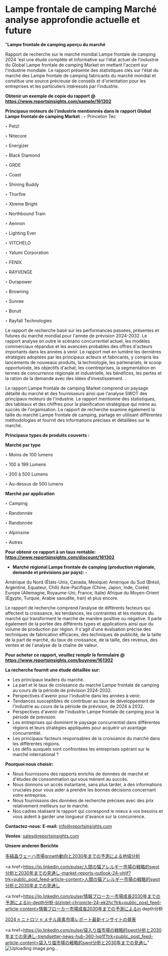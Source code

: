 # Lampe frontale de camping Marché analyse approfondie actuelle et future

"<strong>Lampe frontale de camping aperçu du marché</strong>

Rapport de recherche sur le marché mondial Lampe frontale de camping 2024 'est une étude complète et informative sur l'état actuel de l'industrie du Global Lampe frontale de camping Market en mettant l'accent sur l'industrie mondiale. Le rapport présente des statistiques clés sur l'état du marché des Lampe frontale de camping fabricants du marché mondial et constitue une source précieuse de conseils et d'orientation pour les entreprises et les particuliers intéressés par l'industrie.

<strong>Obtenir un exemple de copie du rapport @ <a href=https://www.reportsinsights.com/sample/161302>https://www.reportsinsights.com/sample/161302</a></strong>

<strong>Principaux moteurs de l'industrie mentionnés dans le rapport Global Lampe frontale de camping Market</strong> :
‣ Princeton Tec

‣ Petzl

‣ Nitecore

‣ Energizer

‣ Black Diamond

‣ GRDE

‣ Coast

‣ Shining Buddy

‣ Thorfire

‣ Xtreme Bright

‣ Northbound Train

‣ Aennon

‣ Lighting Ever

‣ VITCHELO

‣ Yalumi Corporation

‣ FENIX

‣ RAYVENGE

‣ Durapower

‣ Browning

‣ Sunree

‣ Boruit

‣ Rayfall Technologies

Le rapport de recherche basé sur les performances passées, présentes et futures du marché mondial pour l'année de prévision 2024-2032. Le rapport analyse en outre le scénario concurrentiel actuel, les modèles commerciaux répandus et les avancées probables des offres d'acteurs importants dans les années à venir. Le rapport met en lumière les dernières stratégies adoptées par les principaux acteurs et fabricants, y compris les lancements de nouveaux produits, la technologie, les partenariats, le scoop opportuniste, les objectifs d'achat, les coentreprises, la segmentation en termes de concurrence régionale et industrielle, les bénéfices, les pertes et la ration de la demande avec des idées d'investissement. .

Le rapport Lampe frontale de camping Market comprend un paysage détaillé du marché et des fournisseurs ainsi que l'analyse SWOT des principaux moteurs de l'industrie. Le rapport mentionne des statistiques, des tableaux et des chiffres pour la planification stratégique qui mène au succès de l'organisation. Le rapport de recherche examine également la taille du marché Lampe frontale de camping, partage en utilisant différentes méthodologies et fournit des informations précises et détaillées sur le marché.

<strong>Principaux types de produits couverts :</strong>

<strong>Marché par type</strong>

‣ Moins de 100 lumens

‣ 100 à 199 Lumens

‣ 200 à 500 Lumens

‣ Au-dessus de 500 lumens

<strong>Marché par application</strong>

‣ Camping

‣ Randonnée

‣ Randonnée

‣ Alpinisme

‣ Autres

<strong>Pour obtenir ce rapport à un taux rentable: <a href=https://www.reportsinsights.com/discount/161302>https://www.reportsinsights.com/discount/161302</a></strong>
<ul>
  <li><strong>Marché régional Lampe frontale de camping (production régionale, demande et prévisions par pays): -</strong></li>
</ul>
Amérique du Nord (États-Unis, Canada, Mexique)
Amérique du Sud (Brésil, Argentine, Equateur, Chili)
Asie-Pacifique (Chine, Japon, Inde, Corée)
Europe (Allemagne, Royaume-Uni, France, Italie)
Afrique du Moyen-Orient (Égypte, Turquie, Arabie saoudite, Iran) et plus encore.

Le rapport de recherche comprend l’analyse de différents facteurs qui affectent la croissance, les tendances, les contraintes et les moteurs du marché qui transforment le marché de manière positive ou négative. Il parle également de la portée des différents types et applications ainsi que du volume de production par région. Il s'agit d'une évaluation précise des techniques de fabrication efficaces, des techniques de publicité, de la taille de la part de marché, du taux de croissance, de la taille, des revenus, des ventes et de l'analyse de la chaîne de valeur.

<strong>Pour acheter ce rapport, veuillez remplir le formulaire @   <a href=https://www.reportsinsights.com/buynow/161302>https://www.reportsinsights.com/buynow/161302</a></strong>

<strong>La recherche fournit une étude détaillée sur:</strong>
<ul>
  <li>Les principaux leaders du marché.</li>
  <li>La part et le taux de croissance du marché Lampe frontale de camping au cours de la période de prévision 2024-2032.</li>
  <li>Perspectives d'avenir pour l'industrie dans les années à venir.</li>
  <li>Tendances susceptibles de contribuer au taux de développement de l'industrie au cours de la période de prévision, de 2024 à 2032.</li>
  <li>Perspectives d'avenir de l'industrie Lampe frontale de camping pour la période de prévision.</li>
  <li>Les entreprises qui dominent le paysage concurrentiel dans différentes régions et leurs stratégies appliquées pour acquérir un avantage concurrentiel.</li>
  <li>Les principaux facteurs responsables de la croissance du marché dans les différentes régions.</li>
  <li>Les défis auxquels sont confrontées les entreprises opérant sur le marché international ?</li>
</ul>
<strong>Pourquoi nous choisir:</strong>
<ul>
  <li>Nous fournissons des rapports enrichis de données de marché et d'études de consommation qui vous mènent au succès.</li>
  <li>Nous donnons un accès instantané, sans plus tarder, à des informations cruciales pour vous aider à prendre les bonnes décisions concernant votre entreprise.</li>
  <li>Nous fournissons des données de recherche précises avec des prix relativement meilleurs sur le marché.</li>
  <li>Nos cadres réalisent le rapport qui correspond le mieux à vos besoins et vous aident à garder une longueur d'avance sur la concurrence.</li>
</ul>
<strong>Contactez-nous:
</strong><strong>E-mail:</strong> <a href=mailto:info@reportsinsights.com>info@reportsinsights.com</a>

<strong>Ventes</strong>: <a href=mailto:sales@reportsinsights.com>sales@reportsinsights.com</a>

<strong>Unsere anderen Berichte</strong>

<a href=https://www.linkedin.com/pulse/多結晶ウェーハ市場growth動向と2030年までの予測による地域分析-reports-insights-expert-hretf/>多結晶ウェーハ市場growth動向と2030年までの予測による地域分析</a>

<a href=https://jp.linkedin.com/pulse/人間の猫アレルギー市場の戦略的swot分析と2030年までの見通し-market-reports-outlook-24-vhijf?trk=public_post_feed-article-content>人間の猫アレルギー市場の戦略的swot分析と2030年までの見通し</a>

<a href=https://jp.linkedin.com/pulse/情報ブローカー市場成長2030年までの予測によるin-depth分析-bizintel-chronicle-24-ek2hc?trk=public_post_feed-article-content>情報ブローカー市場成長2030年までの予測によるin depth分析</a>

<a href=https://www.linkedin.com/pulse/2024-n-ニトロソ-n-メチル尿素市場レポート最新インサイトの発表-community-market-research-xqx7f/>2024 n ニトロソ n メチル尿素市場レポート最新インサイトの発表</a>

<a href=https://jp.linkedin.com/pulse/袋入り塩市場の戦略的swot分析と2030年までの見通し-trendsetter-news-hub-360-lyp1f?trk=public_post_feed-article-content>袋入り塩市場の戦略的swot分析と2030年までの見通し</a>"
![Uploading image.png…]()
